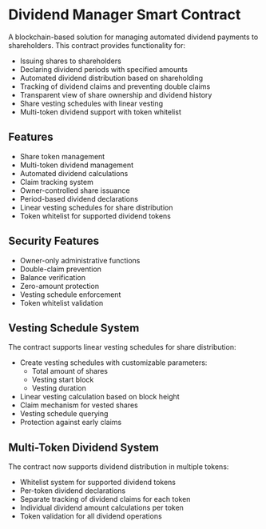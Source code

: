 # Dividend Manager Smart Contract

A blockchain-based solution for managing automated dividend payments to shareholders. This contract provides functionality for:

- Issuing shares to shareholders
- Declaring dividend periods with specified amounts
- Automated dividend distribution based on shareholding
- Tracking of dividend claims and preventing double claims
- Transparent view of share ownership and dividend history
- Share vesting schedules with linear vesting
- Multi-token dividend support with token whitelist

## Features

- Share token management
- Multi-token dividend management
- Automated dividend calculations
- Claim tracking system
- Owner-controlled share issuance
- Period-based dividend declarations
- Linear vesting schedules for share distribution
- Token whitelist for supported dividend tokens

## Security Features

- Owner-only administrative functions
- Double-claim prevention
- Balance verification
- Zero-amount protection
- Vesting schedule enforcement
- Token whitelist validation

## Vesting Schedule System

The contract supports linear vesting schedules for share distribution:

- Create vesting schedules with customizable parameters:
  - Total amount of shares
  - Vesting start block
  - Vesting duration
- Linear vesting calculation based on block height
- Claim mechanism for vested shares
- Vesting schedule querying
- Protection against early claims

## Multi-Token Dividend System

The contract now supports dividend distribution in multiple tokens:

- Whitelist system for supported dividend tokens
- Per-token dividend declarations
- Separate tracking of dividend claims for each token
- Individual dividend amount calculations per token
- Token validation for all dividend operations
